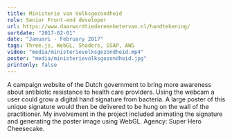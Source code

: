 ```yaml
---
title: Ministerie van Volksgezondheid
role: Senior Front-end developer
url: https://www.daarwordtiedereenbetervan.nl/handtekening/
sortdate: "2017-02-01"
date: "Januari - February 2017"
tags: Three.js, WebGL, Shaders, GSAP, AWS
video: "media/ministerievolksgezondheid.mp4"
poster: "media/ministerievolksgezondheid.jpg"
printonly: false
---
```

A campaign website of the Dutch government to bring more awareness about antibiotic resistance to health care providers. Using the webcam a user could grow a digital hand signature from bacteria. A large poster of this unique signature would then be delivered to be hung on the wall of the practitioner. My involvement in the project included animating the signature and generating the poster image using WebGL. Agency: Super Hero Cheesecake.